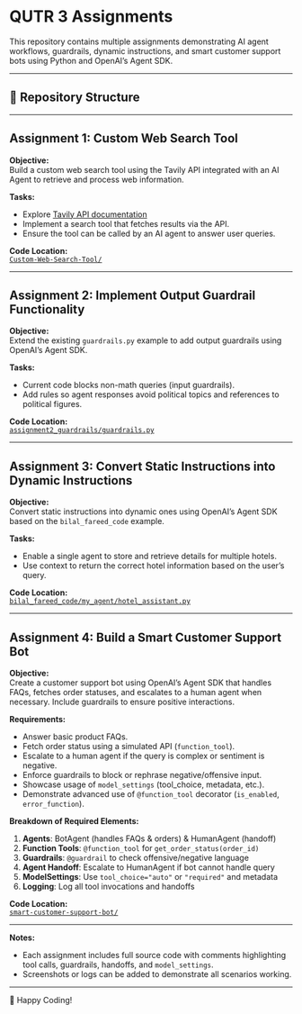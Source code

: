 # QUTR 3 Assignments

This repository contains multiple assignments demonstrating AI agent workflows, guardrails, dynamic instructions, and smart customer support bots using Python and OpenAI’s Agent SDK.

---

## 📁 Repository Structure

---

## **Assignment 1: Custom Web Search Tool**
**Objective:**  
Build a custom web search tool using the Tavily API integrated with an AI Agent to retrieve and process web information.

**Tasks:**
- Explore [Tavily API documentation](https://docs.tavily.com)  
- Implement a search tool that fetches results via the API.  
- Ensure the tool can be called by an AI agent to answer user queries.

**Code Location:**  
[`Custom-Web-Search-Tool/`](Custom-Web-Search-Tool/)

---

## **Assignment 2: Implement Output Guardrail Functionality**
**Objective:**  
Extend the existing `guardrails.py` example to add output guardrails using OpenAI’s Agent SDK.

**Tasks:**
- Current code blocks non-math queries (input guardrails).  
- Add rules so agent responses avoid political topics and references to political figures.

**Code Location:**  
[`assignment2_guardrails/guardrails.py`](assignment2_guardrails/guardrails.py)

---

## **Assignment 3: Convert Static Instructions into Dynamic Instructions**
**Objective:**  
Convert static instructions into dynamic ones using OpenAI’s Agent SDK based on the `bilal_fareed_code` example.

**Tasks:**
- Enable a single agent to store and retrieve details for multiple hotels.  
- Use context to return the correct hotel information based on the user’s query.

**Code Location:**  
[`bilal_fareed_code/my_agent/hotel_assistant.py`](bilal_fareed_code/my_agent/hotel_assistant.py)

---

## **Assignment 4: Build a Smart Customer Support Bot**
**Objective:**  
Create a customer support bot using OpenAI’s Agent SDK that handles FAQs, fetches order statuses, and escalates to a human agent when necessary. Include guardrails to ensure positive interactions.

**Requirements:**
- Answer basic product FAQs.  
- Fetch order status using a simulated API (`function_tool`).  
- Escalate to a human agent if the query is complex or sentiment is negative.  
- Enforce guardrails to block or rephrase negative/offensive input.  
- Showcase usage of `model_settings` (tool_choice, metadata, etc.).  
- Demonstrate advanced use of `@function_tool` decorator (`is_enabled`, `error_function`).

**Breakdown of Required Elements:**
1. **Agents**: BotAgent (handles FAQs & orders) & HumanAgent (handoff)  
2. **Function Tools**: `@function_tool` for `get_order_status(order_id)`  
3. **Guardrails**: `@guardrail` to check offensive/negative language  
4. **Agent Handoff**: Escalate to HumanAgent if bot cannot handle query  
5. **ModelSettings**: Use `tool_choice="auto"` or `"required"` and metadata  
6. **Logging**: Log all tool invocations and handoffs

**Code Location:**  
[`smart-customer-support-bot/`](smart-customer-support-bot/)

---

**Notes:**  
- Each assignment includes full source code with comments highlighting tool calls, guardrails, handoffs, and `model_settings`.  
- Screenshots or logs can be added to demonstrate all scenarios working.  

---

🚀 Happy Coding!
